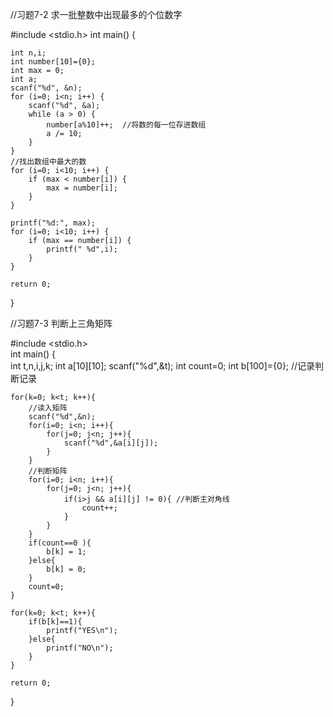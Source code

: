 //习题7-2 求一批整数中出现最多的个位数字

#include <stdio.h>
int main() {  

    int n,i;  
    int number[10]={0};
	int max = 0;  
    int a;  
    scanf("%d", &n);  
    for (i=0; i<n; i++) {  
        scanf("%d", &a);  
        while (a > 0) {  
            number[a%10]++;  //将数的每一位存进数组
            a /= 10;  
        }  
    }  
    //找出数组中最大的数
    for (i=0; i<10; i++) {  
        if (max < number[i]) {  
            max = number[i];  
        }  
    }  
      
    printf("%d:", max);  
    for (i=0; i<10; i++) {  
        if (max == number[i]) {  
            printf(" %d",i);  
        }  
    }  
      
    return 0;  

}

//习题7-3 判断上三角矩阵

#include <stdio.h>  
int main() {  
	int t,n,i,j,k;
	int a[10][10]; 
	scanf("%d",&t);
	int count=0;
	int b[100]={0};  //记录判断记录 
	
	for(k=0; k<t; k++){
		//读入矩阵 
		scanf("%d",&n);
		for(i=0; i<n; i++){
			for(j=0; j<n; j++){
				scanf("%d",&a[i][j]);	
			}		
		}
		//判断矩阵 
		for(i=0; i<n; i++){
			for(j=0; j<n; j++){
				if(i>j && a[i][j] != 0){ //判断主对角线
					count++;
				}
			}		
		}
		if(count==0 ){
    		b[k] = 1;
    	}else{
    		b[k] = 0;
    	}
    	count=0;		
	}
	
	for(k=0; k<t; k++){
		if(b[k]==1){
			printf("YES\n");
		}else{
			printf("NO\n");
		} 
	}
	
    return 0;  
}